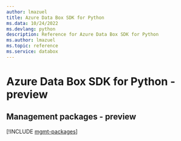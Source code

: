 ```yaml
---
author: lmazuel
title: Azure Data Box SDK for Python
ms.data: 10/24/2022
ms.devlang: python
description: Reference for Azure Data Box SDK for Python
ms.author: lmazuel
ms.topic: reference
ms.service: databox
---
```

# Azure Data Box SDK for Python - preview

## Management packages - preview
[!INCLUDE [mgmt-packages](data-box-mgmt-index.md)]